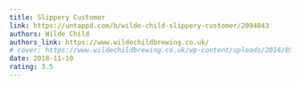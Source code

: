 ```yaml
---
title: Slippery Customer
link: https://untappd.com/b/wilde-child-slippery-customer/2094043
authors: Wilde Child
authors_link: https://www.wildechildbrewing.co.uk/
# cover: https://www.wildechildbrewing.co.uk/wp-content/uploads/2016/05/Slippery_Customer_Bottle.png
date: 2018-11-10
rating: 3.5
---
```


